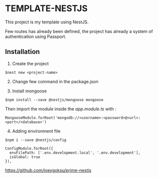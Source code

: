 # TEMPLATE-NESTJS

This project is my template using NestJS.

Few routes has already been defined, the project has already a system of authentication using Passport.

## Installation

1. Create the project

```
$nest new <project-name>
```

2. Change few command in the package.json

3. Install mongoose

```
$npm install --save @nestjs/mongoose mongoose
```

Then import the module inside the *app.module.ts* with :

```
MongooseModule.forRoot('mongodb://<username>:<password>@<url>:<port>/<database>')
```

4. Adding environment file

```
$npm i --save @nestjs/config
```

```
ConfigModule.forRoot({
  envFilePath: ['.env.development.local', '.env.development'],
  isGlobal: true
}),
```

https://github.com/joeygoksu/prime-nestjs
